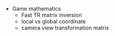 * Game mathematics
    * Fast TR matrix inversion
    * local vs global coordinate
    * camera view transformation matrix
